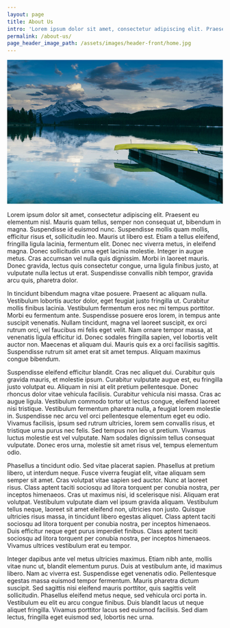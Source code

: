 ```yaml
---
layout: page
title: About Us
intro: 'Lorem ipsum dolor sit amet, consectetur adipiscing elit. Praesent eu elementum nisl. Mauris quam tellus, semper non consequat ut, bibendum in magna. Suspendisse id euismod nunc. Suspendisse mollis quam mollis, efficitur risus et, sollicitudin leo.'
permalink: /about-us/
page_header_image_path: /assets/images/header-front/home.jpg
---
```


![](/uploads/versions/photo-1433959352364-9314c5b6eb0b_sm---x----900-600x---.jpg)

Lorem ipsum dolor sit amet, consectetur adipiscing elit. Praesent eu elementum nisl. Mauris quam tellus, semper non consequat ut, bibendum in magna. Suspendisse id euismod nunc. Suspendisse mollis quam mollis, efficitur risus et, sollicitudin leo. Mauris ut libero est. Etiam a tellus eleifend, fringilla ligula lacinia, fermentum elit. Donec nec viverra metus, in eleifend magna. Donec sollicitudin urna eget lacinia molestie. Integer in augue metus. Cras accumsan vel nulla quis dignissim. Morbi in laoreet mauris. Donec gravida, lectus quis consectetur congue, urna ligula finibus justo, at vulputate nulla lectus ut erat. Suspendisse convallis nibh tempor, gravida arcu quis, pharetra dolor.

In tincidunt bibendum magna vitae posuere. Praesent ac aliquam nulla. Vestibulum lobortis auctor dolor, eget feugiat justo fringilla ut. Curabitur mollis finibus lacinia. Vestibulum fermentum eros nec mi tempus porttitor. Morbi eu fermentum ante. Suspendisse posuere eros lorem, in tempus ante suscipit venenatis. Nullam tincidunt, magna vel laoreet suscipit, ex orci rutrum orci, vel faucibus mi felis eget velit. Nam ornare tempor massa, at venenatis ligula efficitur id. Donec sodales fringilla sapien, vel lobortis velit auctor non. Maecenas et aliquam dui. Mauris quis ex a orci facilisis sagittis. Suspendisse rutrum sit amet erat sit amet tempus. Aliquam maximus congue bibendum.

Suspendisse eleifend efficitur blandit. Cras nec aliquet dui. Curabitur quis gravida mauris, et molestie ipsum. Curabitur vulputate augue est, eu fringilla justo volutpat eu. Aliquam in nisi at elit pretium pellentesque. Donec rhoncus dolor vitae vehicula facilisis. Curabitur vehicula nisi massa. Cras ac augue ligula. Vestibulum commodo tortor ut lectus congue, eleifend laoreet nisi tristique. Vestibulum fermentum pharetra nulla, a feugiat lorem molestie in. Suspendisse nec arcu vel orci pellentesque elementum eget eu odio. Vivamus facilisis, ipsum sed rutrum ultricies, lorem sem convallis risus, et tristique urna purus nec felis. Sed tempus non leo ut pretium. Vivamus luctus molestie est vel vulputate. Nam sodales dignissim tellus consequat vulputate. Donec eros urna, molestie sit amet risus vel, tempus elementum odio.

Phasellus a tincidunt odio. Sed vitae placerat sapien. Phasellus at pretium libero, ut interdum neque. Fusce viverra feugiat elit, vitae aliquam sem semper sit amet. Cras volutpat vitae sapien sed auctor. Nunc at laoreet risus. Class aptent taciti sociosqu ad litora torquent per conubia nostra, per inceptos himenaeos. Cras ut maximus nisi, id scelerisque nisi. Aliquam erat volutpat. Vestibulum vulputate diam vel ipsum gravida aliquam. Vestibulum tellus neque, laoreet sit amet eleifend non, ultricies non justo. Quisque ultricies risus massa, in tincidunt libero egestas aliquet. Class aptent taciti sociosqu ad litora torquent per conubia nostra, per inceptos himenaeos. Duis efficitur neque eget purus imperdiet finibus. Class aptent taciti sociosqu ad litora torquent per conubia nostra, per inceptos himenaeos. Vivamus ultrices vestibulum erat eu tempor.

Integer dapibus ante vel metus ultricies maximus. Etiam nibh ante, mollis vitae nunc ut, blandit elementum purus. Duis at vestibulum ante, id maximus libero. Nam ac viverra est. Suspendisse eget venenatis odio. Pellentesque egestas massa euismod tempor fermentum. Mauris pharetra dictum suscipit. Sed sagittis nisi eleifend mauris porttitor, quis sagittis velit sollicitudin. Phasellus eleifend metus neque, sed vehicula orci porta in. Vestibulum eu elit eu arcu congue finibus. Duis blandit lacus ut neque aliquet fringilla. Vivamus porttitor lacus sed euismod facilisis. Sed diam lectus, fringilla eget euismod sed, lobortis nec urna.